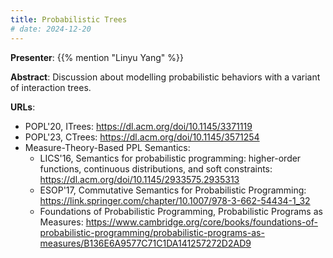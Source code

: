 ```yaml
---
title: Probabilistic Trees
# date: 2024-12-20
---
```


**Presenter**: {{% mention "Linyu Yang" %}}

**Abstract**: Discussion about modelling probabilistic behaviors with a variant of interaction trees.

**URLs**:
- POPL'20, ITrees: https://dl.acm.org/doi/10.1145/3371119
- POPL'23, CTrees: https://dl.acm.org/doi/10.1145/3571254
- Measure-Theory-Based PPL Semantics:
  - LICS'16, Semantics for probabilistic programming: higher-order functions, continuous distributions, and soft constraints: https://dl.acm.org/doi/10.1145/2933575.2935313
  - ESOP'17, Commutative Semantics for Probabilistic Programming: https://link.springer.com/chapter/10.1007/978-3-662-54434-1_32
  - Foundations of Probabilistic Programming, Probabilistic Programs as Measures: https://www.cambridge.org/core/books/foundations-of-probabilistic-programming/probabilistic-programs-as-measures/B136E6A9577C71C1DA141257272D2AD9
